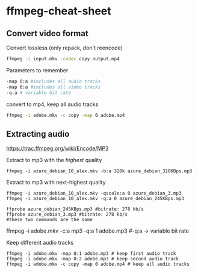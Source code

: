 # ffmpeg-cheat-sheet
## Convert video format
Convert lossless (only repack, don't reencode)
```sh
ffmpeg -i input.mkv -codec copy output.mp4
```

Parameters to remember
```sh
-map 0:a #includes all audio tracks
-map 0:a #includes all video tracks
-q:a # variable bit rate
```

convert to mp4, keep all audio tracks
```sh
ffmpeg -i adobe.mkv -c copy -map 0 adobe.mp4
```

## Extracting audio
https://trac.ffmpeg.org/wiki/Encode/MP3

Extract to mp3 with the *highest* quality
```bitrate: 278 kb/s
ffmpeg -i azure_debian_10_alex.mkv -b:a 320k azure_debian_320KBps.mp3
```

Extract to mp3 with next-highest quality
``` 
ffmpeg -i azure_debian_10_alex.mkv -qscale:a 0 azure_debian_3.mp3
ffmpeg -i azure_debian_10_alex.mkv -q:a 0 azure_debian_245KBps.mp3

ffprobe azure_debian_245KBps.mp3 #bitrate: 278 kb/s
ffprobe azure_debian_3.mp3 #bitrate: 278 kb/s
#these two commands are the same
```

ffmpeg -i adobe.mkv -c:a mp3 -q:a 1 adobe.mp3
#-q:a -> variable bit rate

Keep different audio tracks
```
ffmpeg -i adobe.mkv -map 0:1 adobe.mp3 # keep first audio track
ffmpeg -i adobe.mkv -map 0:2 adobe.mp3 # keep second audio track
ffmpeg -i adobe.mkv -c copy -map 0 adobe.mp4 # keep all audio tracks

```
